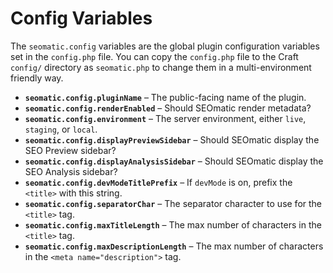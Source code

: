 # Config Variables

The `seomatic.config` variables are the global plugin configuration variables set in the `config.php` file. You can copy the `config.php` file to the Craft `config/` directory as `seomatic.php` to change them in a multi-environment friendly way.

* **`seomatic.config.pluginName`** – The public-facing name of the plugin.
* **`seomatic.config.renderEnabled`** – Should SEOmatic render metadata?
* **`seomatic.config.environment`** – The server environment, either `live`, `staging`, or `local`.
* **`seomatic.config.displayPreviewSidebar`** – Should SEOmatic display the SEO Preview sidebar?
* **`seomatic.config.displayAnalysisSidebar`** – Should SEOmatic display the SEO Analysis sidebar?
* **`seomatic.config.devModeTitlePrefix`** – If `devMode` is on, prefix the `<title>` with this string.
* **`seomatic.config.separatorChar`** – The separator character to use for the `<title>` tag.
* **`seomatic.config.maxTitleLength`** – The max number of characters in the `<title>` tag.
* **`seomatic.config.maxDescriptionLength`** – The max number of characters in the `<meta name="description">` tag.
